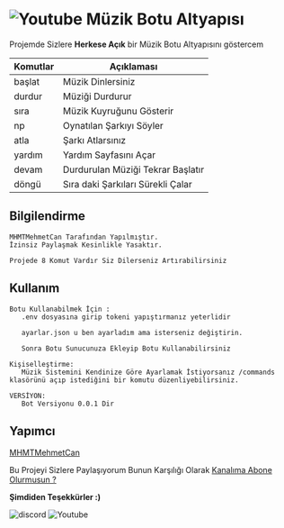 ![Youtube](https://encrypted-tbn0.gstatic.com/images?q=tbn:ANd9GcSPuCcg9KwnvNV41Lx79oNkLKIdJyUv6SdWpw&usqp=CAU)
Müzik Botu Altyapısı
====
 Projemde Sizlere **Herkese Açık** bir Müzik Botu Altyapısını göstercem

                                                                                                                                                                                                                   
                     
Komutlar | Açıklaması
------------ | -------------
başlat | Müzik Dinlersiniz
durdur | Müziği Durdurur
sıra   | Müzik Kuyruğunu Gösterir
np     | Oynatılan Şarkıyı Söyler 
atla   | Şarkı Atlarsınız
yardım | Yardım Sayfasını Açar
devam  | Durdurulan Müziği Tekrar Başlatır
döngü  | Sıra daki Şarkıları Sürekli Çalar





## Bilgilendirme

```
MHMTMehmetCan Tarafından Yapılmıştır.
İzinsiz Paylaşmak Kesinlikle Yasaktır.

Projede 8 Komut Vardır Siz Dilerseniz Artırabilirsiniz

```



## Kullanım

```
Botu Kullanabilmek İçin :
   .env dosyasına girip tokeni yapıştırmanız yeterlidir
   
   ayarlar.json u ben ayarladım ama isterseniz değiştirin.

   Sonra Botu Sunucunuza Ekleyip Botu Kullanabilirsiniz
   
Kişiselleştirme:
   Müzik Sistemini Kendinize Göre Ayarlamak İstiyorsanız /commands klasörünü açıp istediğini bir komutu düzenliyebilirsiniz.

VERSİYON:
   Bot Versiyonu 0.0.1 Dir
```


## Yapımcı

[MHMTMehmetCan](https://www.youtube.com/channel/UCtaEpmfJraIInuNGyWqLeHg)




Bu Projeyi Sizlere Paylaşıyorum Bunun Karşılığı Olarak [Kanalıma Abone Olurmusun ?](https://youtube.com/c/MHMTMehmetCan) 

**Şimdiden Teşekkürler :)**


![discord](https://cdn.glitch.com/74b67597-abd2-4e5c-bbe1-73ee5d051a26%2F2eb52425-9100-4d3c-8ed3-00d0b0dfd8f0.image.png?v=1612974862865) ![Youtube](https://encrypted-tbn0.gstatic.com/images?q=tbn:ANd9GcSPuCcg9KwnvNV41Lx79oNkLKIdJyUv6SdWpw&usqp=CAU)
